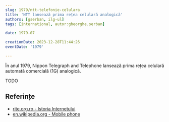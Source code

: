 ```yaml
---
slug: 1979/ntt-telefonie-celulara
title: 'NTT lansează prima rețea celulară analogică'
authors: [gserban, ilg-ul]
tags: [international, autor:gheorghe.serban]

date: 1979-07

creationDate: 2023-12-28T11:44:26
eventDate: '1979'

---
```


În anul 1979, Nippon Telegraph and Telephone lansează prima rețea
celulară automată comercială (1G) analogică.

<!-- truncate -->

TODO

## Referințe

- [rite.org.ro - Istoria Internetului](https://rite.org.ro/istoria-internetului/)
- [en.wikipedia.org - Mobile phone](https://en.wikipedia.org/wiki/Mobile_phone)
